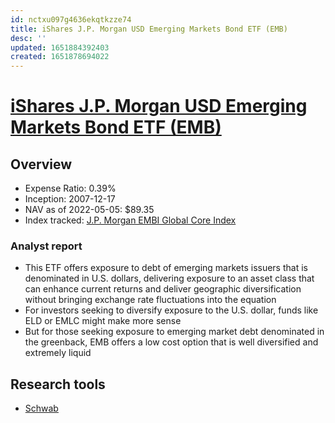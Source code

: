 ```yaml
---
id: nctxu097g4636ekqtkzze74
title: iShares J.P. Morgan USD Emerging Markets Bond ETF (EMB)
desc: ''
updated: 1651884392403
created: 1651878694022
---
```

# [iShares J.P. Morgan USD Emerging Markets Bond ETF (EMB)](https://etfdb.com/etf/EMB/#etf-ticker-profile)

## Overview

- Expense Ratio: 0.39%
- Inception: 2007-12-17
- NAV as of 2022-05-05: $89.35
- Index tracked: [J.P. Morgan EMBI Global Core Index](https://etfdb.com/index/jp-morgan-embi-global-core-index/)

### Analyst report

- This ETF offers exposure to debt of emerging markets issuers that is denominated in U.S. dollars, delivering exposure to an asset class that can enhance current returns and deliver geographic diversification without bringing exchange rate fluctuations into the equation
- For investors seeking to diversify exposure to the U.S. dollar, funds like ELD or EMLC might make more sense
- But for those seeking exposure to emerging market debt denominated in the greenback, EMB offers a low cost option that is well diversified and extremely liquid

## Research tools

- [Schwab](https://www.schwab.com/research/etfs/quotes/summary/emb)
